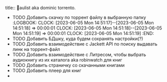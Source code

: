 title:: 🥇aulist aka dominic torrento.

- TODO Добавить скачку по торрент файлу в выбранную папку
  :LOGBOOK:
  CLOCK: [2023-06-05 Mon 14:51:17]--[2023-06-05 Mon 14:51:18] =>  00:00:01
  CLOCK: [2023-06-05 Mon 14:51:18]--[2023-06-05 Mon 14:51:19] =>  00:00:01
  CLOCK: [2023-06-05 Mon 14:51:19]
  :END:
- TODO Добавить БДшку, куда будем сохранять настройки(?)
- TODO Добавить взаимодействие с Jackett API по поиску выдавать линк на торрент-файл
- TODO Добавить взаимодействие с Литресом, чтобы выбрать аудиокнигу из их каталога aka robinwatch для книг
- TODO Добавить страничку со скачанными книгами
- TODO Добавить плеер для книг
-